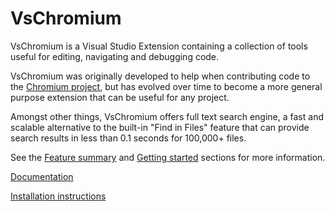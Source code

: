 # VsChromium

VsChromium is a Visual Studio Extension containing a collection of tools
useful for editing, navigating and debugging code.

VsChromium was originally developed to help when contributing code to the
[Chromium project](http:/www.chromium.org), but has evolved over time to become
a more general purpose extension that can be useful for any project.

Amongst other things, VsChromium offers full text search engine, a fast and
scalable alternative to the built-in "Find in Files" feature that can provide
search results in less than 0.1 seconds for 100,000+ files.

See the [Feature summary](http://chromium.github.io/vs-chromium/#feature-summary)
and [Getting started](http://chromium.github.io/vs-chromium/#getting-started)
sections for more information.

[Documentation](http://chromium.github.io/vs-chromium)

[Installation instructions](http://chromium.github.io/vs-chromium/#installation)
